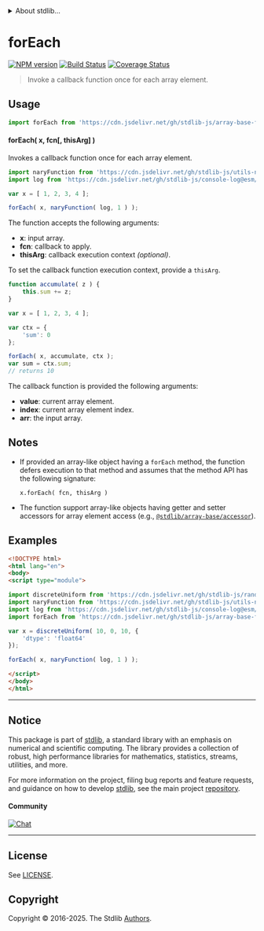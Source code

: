 <!--

@license Apache-2.0

Copyright (c) 2025 The Stdlib Authors.

Licensed under the Apache License, Version 2.0 (the "License");
you may not use this file except in compliance with the License.
You may obtain a copy of the License at

   http://www.apache.org/licenses/LICENSE-2.0

Unless required by applicable law or agreed to in writing, software
distributed under the License is distributed on an "AS IS" BASIS,
WITHOUT WARRANTIES OR CONDITIONS OF ANY KIND, either express or implied.
See the License for the specific language governing permissions and
limitations under the License.

-->


<details>
  <summary>
    About stdlib...
  </summary>
  <p>We believe in a future in which the web is a preferred environment for numerical computation. To help realize this future, we've built stdlib. stdlib is a standard library, with an emphasis on numerical and scientific computation, written in JavaScript (and C) for execution in browsers and in Node.js.</p>
  <p>The library is fully decomposable, being architected in such a way that you can swap out and mix and match APIs and functionality to cater to your exact preferences and use cases.</p>
  <p>When you use stdlib, you can be absolutely certain that you are using the most thorough, rigorous, well-written, studied, documented, tested, measured, and high-quality code out there.</p>
  <p>To join us in bringing numerical computing to the web, get started by checking us out on <a href="https://github.com/stdlib-js/stdlib">GitHub</a>, and please consider <a href="https://opencollective.com/stdlib">financially supporting stdlib</a>. We greatly appreciate your continued support!</p>
</details>

# forEach

[![NPM version][npm-image]][npm-url] [![Build Status][test-image]][test-url] [![Coverage Status][coverage-image]][coverage-url] <!-- [![dependencies][dependencies-image]][dependencies-url] -->

> Invoke a callback function once for each array element.

<!-- Section to include introductory text. Make sure to keep an empty line after the intro `section` element and another before the `/section` close. -->

<section class="intro">

</section>

<!-- /.intro -->

<!-- Package usage documentation. -->



<section class="usage">

## Usage

```javascript
import forEach from 'https://cdn.jsdelivr.net/gh/stdlib-js/array-base-for-each@esm/index.mjs';
```

#### forEach( x, fcn\[, thisArg] )

Invokes a callback function once for each array element.

```javascript
import naryFunction from 'https://cdn.jsdelivr.net/gh/stdlib-js/utils-nary-function@esm/index.mjs';
import log from 'https://cdn.jsdelivr.net/gh/stdlib-js/console-log@esm/index.mjs';

var x = [ 1, 2, 3, 4 ];

forEach( x, naryFunction( log, 1 ) );
```

The function accepts the following arguments:

-   **x**: input array.
-   **fcn**: callback to apply.
-   **thisArg**: callback execution context _(optional)_.

To set the callback function execution context, provide a `thisArg`.

<!-- eslint-disable no-invalid-this -->

```javascript
function accumulate( z ) {
    this.sum += z;
}

var x = [ 1, 2, 3, 4 ];

var ctx = {
    'sum': 0
};

forEach( x, accumulate, ctx );
var sum = ctx.sum;
// returns 10
```

The callback function is provided the following arguments:

-   **value**: current array element.
-   **index**: current array element index.
-   **arr**: the input array.

</section>

<!-- /.usage -->

<!-- Package usage notes. Make sure to keep an empty line after the `section` element and another before the `/section` close. -->

<section class="notes">

## Notes

-   If provided an array-like object having a `forEach` method, the function defers execution to that method and assumes that the method API has the following signature:

    ```text
    x.forEach( fcn, thisArg )
    ```

-   The function support array-like objects having getter and setter accessors for array element access (e.g., [`@stdlib/array-base/accessor`][@stdlib/array/base/accessor]).

</section>

<!-- /.notes -->

<!-- Package usage examples. -->

<section class="examples">

## Examples

<!-- eslint no-undef: "error" -->

```html
<!DOCTYPE html>
<html lang="en">
<body>
<script type="module">

import discreteUniform from 'https://cdn.jsdelivr.net/gh/stdlib-js/random-array-discrete-uniform@esm/index.mjs';
import naryFunction from 'https://cdn.jsdelivr.net/gh/stdlib-js/utils-nary-function@esm/index.mjs';
import log from 'https://cdn.jsdelivr.net/gh/stdlib-js/console-log@esm/index.mjs';
import forEach from 'https://cdn.jsdelivr.net/gh/stdlib-js/array-base-for-each@esm/index.mjs';

var x = discreteUniform( 10, 0, 10, {
    'dtype': 'float64'
});

forEach( x, naryFunction( log, 1 ) );

</script>
</body>
</html>
```

</section>

<!-- /.examples -->

<!-- Section to include cited references. If references are included, add a horizontal rule *before* the section. Make sure to keep an empty line after the `section` element and another before the `/section` close. -->

<section class="references">

</section>

<!-- /.references -->

<!-- Section for related `stdlib` packages. Do not manually edit this section, as it is automatically populated. -->

<section class="related">

</section>

<!-- /.related -->

<!-- Section for all links. Make sure to keep an empty line after the `section` element and another before the `/section` close. -->


<section class="main-repo" >

* * *

## Notice

This package is part of [stdlib][stdlib], a standard library with an emphasis on numerical and scientific computing. The library provides a collection of robust, high performance libraries for mathematics, statistics, streams, utilities, and more.

For more information on the project, filing bug reports and feature requests, and guidance on how to develop [stdlib][stdlib], see the main project [repository][stdlib].

#### Community

[![Chat][chat-image]][chat-url]

---

## License

See [LICENSE][stdlib-license].


## Copyright

Copyright &copy; 2016-2025. The Stdlib [Authors][stdlib-authors].

</section>

<!-- /.stdlib -->

<!-- Section for all links. Make sure to keep an empty line after the `section` element and another before the `/section` close. -->

<section class="links">

[npm-image]: http://img.shields.io/npm/v/@stdlib/array-base-for-each.svg
[npm-url]: https://npmjs.org/package/@stdlib/array-base-for-each

[test-image]: https://github.com/stdlib-js/array-base-for-each/actions/workflows/test.yml/badge.svg?branch=main
[test-url]: https://github.com/stdlib-js/array-base-for-each/actions/workflows/test.yml?query=branch:main

[coverage-image]: https://img.shields.io/codecov/c/github/stdlib-js/array-base-for-each/main.svg
[coverage-url]: https://codecov.io/github/stdlib-js/array-base-for-each?branch=main

<!--

[dependencies-image]: https://img.shields.io/david/stdlib-js/array-base-for-each.svg
[dependencies-url]: https://david-dm.org/stdlib-js/array-base-for-each/main

-->

[chat-image]: https://img.shields.io/gitter/room/stdlib-js/stdlib.svg
[chat-url]: https://app.gitter.im/#/room/#stdlib-js_stdlib:gitter.im

[stdlib]: https://github.com/stdlib-js/stdlib

[stdlib-authors]: https://github.com/stdlib-js/stdlib/graphs/contributors

[umd]: https://github.com/umdjs/umd
[es-module]: https://developer.mozilla.org/en-US/docs/Web/JavaScript/Guide/Modules

[deno-url]: https://github.com/stdlib-js/array-base-for-each/tree/deno
[deno-readme]: https://github.com/stdlib-js/array-base-for-each/blob/deno/README.md
[umd-url]: https://github.com/stdlib-js/array-base-for-each/tree/umd
[umd-readme]: https://github.com/stdlib-js/array-base-for-each/blob/umd/README.md
[esm-url]: https://github.com/stdlib-js/array-base-for-each/tree/esm
[esm-readme]: https://github.com/stdlib-js/array-base-for-each/blob/esm/README.md
[branches-url]: https://github.com/stdlib-js/array-base-for-each/blob/main/branches.md

[stdlib-license]: https://raw.githubusercontent.com/stdlib-js/array-base-for-each/main/LICENSE

[@stdlib/array/base/accessor]: https://github.com/stdlib-js/array-base-accessor/tree/esm

</section>

<!-- /.links -->
